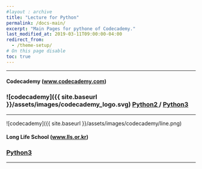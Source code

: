 ```yaml
---
#layout : archive
title: "Lecture for Python"
permalink: /docs-main/
excerpt: "Main Pages for pythone of Codecademy."
last_modified_at: 2019-03-11T09:00:00-04:00
redirect_from:
  - /theme-setup/
# On this page disable
toc: true
---
```

    
    
<hr/>    

#### Codecademy (www.codecademy.com)   

### ![codecademy]({{ site.baseurl }}/assets/images/codecademy_logo.svg) [ Python2 ]({{site.baseurl}}/syllabus/) / [ Python3 ]({{site.baseurl}}/3-syllabus/)      
<hr/>
![codecademy]({{ site.baseurl }}/assets/images/codecademy/line.png)    

#### Long Life School (www.lls.or.kr)   

### [Python3 ]({{site.baseurl}}/syllabus/)      
<hr/>

